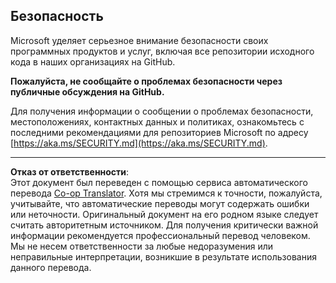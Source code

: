 <!--
CO_OP_TRANSLATOR_METADATA:
{
  "original_hash": "7229f7490ea61a04330b79651ac4d37e",
  "translation_date": "2025-09-17T16:49:57+00:00",
  "source_file": "SECURITY.md",
  "language_code": "ru"
}
-->
## Безопасность

Microsoft уделяет серьезное внимание безопасности своих программных продуктов и услуг, включая все репозитории исходного кода в наших организациях на GitHub.

**Пожалуйста, не сообщайте о проблемах безопасности через публичные обсуждения на GitHub.**

Для получения информации о сообщении о проблемах безопасности, местоположениях, контактных данных и политиках, ознакомьтесь с последними рекомендациями для репозиториев Microsoft по адресу [https://aka.ms/SECURITY.md](https://aka.ms/SECURITY.md).

---

**Отказ от ответственности**:  
Этот документ был переведен с помощью сервиса автоматического перевода [Co-op Translator](https://github.com/Azure/co-op-translator). Хотя мы стремимся к точности, пожалуйста, учитывайте, что автоматические переводы могут содержать ошибки или неточности. Оригинальный документ на его родном языке следует считать авторитетным источником. Для получения критически важной информации рекомендуется профессиональный перевод человеком. Мы не несем ответственности за любые недоразумения или неправильные интерпретации, возникшие в результате использования данного перевода.